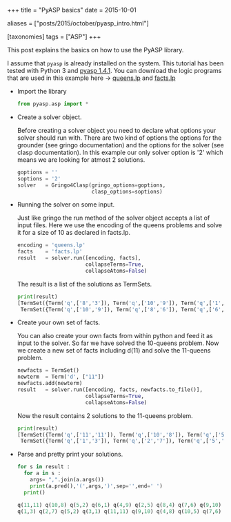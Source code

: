 +++
title = "PyASP basics"
date = 2015-10-01

aliases = ["posts/2015/october/pyasp_intro.html"]

[taxonomies]
tags = ["ASP"]
+++

This post explains the basics on how to use the PyASP library.
<!-- more -->

I assume that `pyasp` is already installed on the system.
This tutorial has been tested with Python 3 and [pyasp 1.4.1](https://pypi.python.org/pypi/pyasp/1.4.1).
You can download the logic programs that are used in this example here
-> [queens.lp](queens.lp) and [facts.lp](facts.lp)

* Import the library

  ```python
  from pyasp.asp import *
  ```

* Create a solver object.

  Before creating a solver object you need to declare what options your solver should run with. There are two kind of options the options for the grounder (see gringo documentation) and the options for the solver (see clasp documentation). In this example our only solver option is '2' which means we are looking for atmost 2 solutions.

  ```python
  goptions = ''
  soptions = '2'
  solver   = Gringo4Clasp(gringo_options=goptions,
                          clasp_options=soptions)
  ```

* Running the solver on some input.

  Just like gringo the run method of the solver object accepts a list of input files. Here we use the encoding of the queens problems and solve it for a size of 10 as declared in facts.lp.

  ```python
  encoding = 'queens.lp'
  facts    = 'facts.lp'
  result   = solver.run([encoding, facts],
                        collapseTerms=True,
                        collapseAtoms=False)
  ```

  The result is a list of the solutions as TermSets.

  ```python
  print(result)
  [TermSet({Term('q',['8','3']), Term('q',['10','9']), Term('q',['1','1']), Term('q',['3','4']), Term('q',['6','2']), Term('q',['5','7']), Term('q',['2','10']), Term('q',['7','5']), Term('q',['4','8']), Term('q',['9','6'])}),
   TermSet({Term('q',['10','9']), Term('q',['8','6']), Term('q',['6','3']), Term('q',['3','4']), Term('q',['5','7']), Term('q',['9','5']), Term('q',['1','1']), Term('q',['7','2']), Term('q',['4','8']), Term('q',['2','10'])})]
  ```

* Create your own set of facts.

  You can also create your own facts from within python and feed it as input to the solver. So far we have solved the 10-queens problem. Now we create a new set of facts including d(11) and solve the 11-queens problem.
  
  ```python
  newfacts = TermSet()
  newterm  = Term('d', ["11"])
  newfacts.add(newterm)
  result   = solver.run([encoding, facts, newfacts.to_file()],
                        collapseTerms=True,
                        collapseAtoms=False)
  ```

  Now the result contains 2 solutions to the 11-queens problem.

  ```python
  print(result)
  [TermSet({Term('q',['11','11']), Term('q',['10','8']), Term('q',['5','2']), Term('q',['6','1']), Term('q',['4','9']), Term('q',['2','5']), Term('q',['8','4']), Term('q',['7','6']), Term('q',['9','10']), Term('q',['3','7']), Term('q',['1','3'])}),
   TermSet({Term('q',['1','3']), Term('q',['2','7']), Term('q',['5','2']), Term('q',['3','1']), Term('q',['11','11']), Term('q',['9','10']), Term('q',['4','8']), Term('q',['10','5']), Term('q',['7','6']), Term('q',['6','9']), Term('q',['8','4'])})]
  ```

* Parse and pretty print your solutions.

  ```python
  for s in result :
    for a in s :
      args= ",".join(a.args())
      print(a.pred(),'(',args,')',sep='',end=' ')
    print()

  q(11,11) q(10,8) q(5,2) q(6,1) q(4,9) q(2,5) q(8,4) q(7,6) q(9,10) q(3,7) q(1,3)
  q(1,3) q(2,7) q(5,2) q(3,1) q(11,11) q(9,10) q(4,8) q(10,5) q(7,6) q(6,9) q(8,4)
  ```
